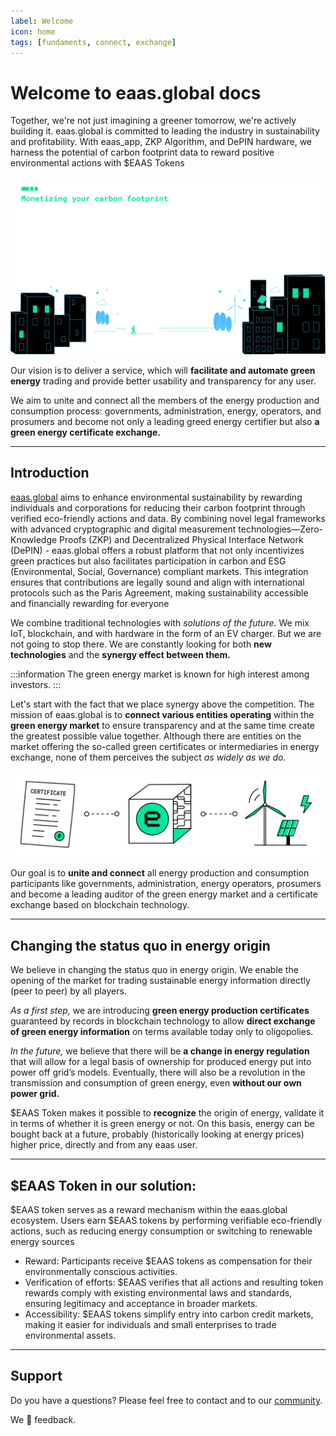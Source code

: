 ```yaml
---
label: Welcome
icon: home
tags: [fundaments, connect, exchange]
---
```

# Welcome to eaas.global docs

Together, we're not just imagining a greener tomorrow, we're actively building it. eaas.global is committed to leading the industry in sustainability and profitability. With eaas_app, ZKP Algorithm, and DePIN hardware, we harness the potential of carbon footprint data to reward positive environmental actions with $EAAS Tokens

<!--
Where a mission of [eaas.global](https://eaas.global/) is to organize and liberate the green energy market by uniting all players in the market onto our blockchain platform, making the trading of green energy certification totally transparent, traceable, and democratized, while affording the opportunity to better forecast and adapt to the fluctuating demands of the grid through IoT devices, AI and data analytics.
-->
![](/src/headers/main_eaas.png)

Our vision is to deliver a service, which will **facilitate and automate green energy** trading and provide better usability and transparency for any user. 
 
We aim to unite and connect all the members of the energy production and consumption process: governments, administration, energy, operators, and prosumers and become not only a leading greed energy certifier but also **a green energy certificate exchange.**

---

## Introduction

 [eaas.global](https://eaas.global/) aims to enhance environmental sustainability by rewarding individuals and corporations for reducing their carbon footprint through verified eco-friendly actions and data. By combining novel legal frameworks with advanced cryptographic and digital measurement technologies—Zero-Knowledge Proofs (ZKP) and Decentralized Physical Interface Network (DePIN) - eaas.global offers a robust platform that not only incentivizes green practices but also facilitates participation in carbon and ESG (Environmental, Social, Governance) compliant markets. This integration ensures that contributions are legally sound and align with international protocols such as the Paris Agreement, making sustainability accessible and financially rewarding for everyone

We combine traditional technologies with *solutions of the future.* We mix IoT, blockchain, and with hardware in the form of an EV charger. But we are not going to stop there. We are constantly looking for both **new technologies** and the **synergy effect between them.**

:::information
The green energy market is known for high interest among investors.
:::

Let's start with the fact that we place synergy above the competition. The mission of eaas.global is to **connect various entities operating** within the **green energy market** to ensure transparency and at the same time create the greatest possible value together. Although there are entities on the market offering the so-called green certificates or intermediaries in energy exchange, none of them perceives the subject *as widely as we do.*

![](/src/headers/ceritificate_header.png)

Our goal is to **unite and connect** all energy production and consumption participants like governments, administration, energy operators, prosumers and become a leading auditor of the green energy market and a certificate exchange based on blockchain technology.

---

## Changing the status quo in energy origin

We believe in changing the status quo in energy origin. We enable the opening of the market for trading sustainable energy information directly (peer to peer) by all players.

*As a first step,* we are introducing **green energy production certificates** guaranteed by records in blockchain technology to allow **direct exchange of green energy information** on terms available today only to oligopolies.
 
*In the future,* we believe that there will be **a change in energy regulation** that will allow for a legal basis of ownership for produced energy put into power off grid’s models. Eventually, there will also be a revolution in the transmission and consumption of green energy, even **without our own power grid.**
 
$EAAS Token makes it possible to **recognize** the origin of energy, validate it in terms of whether it is green energy or not. On this basis, energy can be bought back at a future, probably (historically looking at energy prices) higher price, directly and from any eaas user.

---

## $EAAS Token in our solution:
$EAAS token serves as a reward mechanism within the eaas.global ecosystem. Users earn $EAAS tokens by performing verifiable eco-friendly actions, such as reducing energy consumption or switching to renewable energy sources
- Reward: Participants receive $EAAS tokens as compensation for their environmentally conscious activities.
- Verification of efforts: $EAAS verifies that all actions and resulting token rewards comply with existing environmental laws and standards, ensuring legitimacy and acceptance in broader markets.
- Accessibility: $EAAS tokens simplify entry into carbon credit markets, making it easier for individuals and small enterprises to trade environmental assets.
<!--
1. is an **investment** vehicle,
2. a cryptocurrency value that **certifies green energy** production as measured by the DePIN Hardware and native app,
3. is used **to store** the value of the energy produced in **digital form** in the EAAS framework,
4. is easily *transferable* and *tradable* and is used to **receive the green energy** produced and stored in **the EAAS framework.**
-->
---

## Support

Do you have a questions? Please feel free to contact and to our [community](/community).

We :green_heart: feedback.
